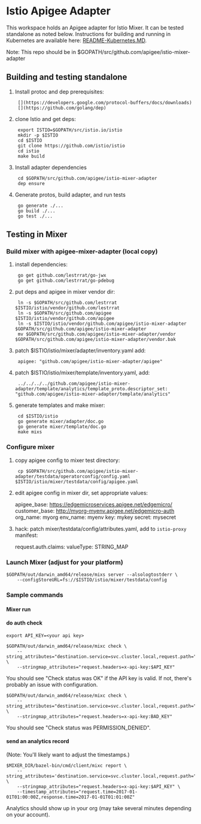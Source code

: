 # Istio Apigee Adapter

This workspace holds an Apigee adapter for Istio Mixer. It can be tested standalone as noted below.
Instructions for building and running in Kubernetes are available here: [README-Kubernetes.MD]().

Note: This repo should be in $GOPATH/src/github.com/apigee/istio-mixer-adapter

## Building and testing standalone

1. Install protoc and dep prerequisites:

        [](https://developers.google.com/protocol-buffers/docs/downloads) 
        [](https://github.com/golang/dep)

2. clone Istio and get deps:

        export ISTIO=$GOPATH/src/istio.io/istio
        mkdir -p $ISTIO
        cd $ISTIO
        git clone https://github.com/istio/istio
        cd istio
        make build

3. Install adapter dependencies

        cd $GOPATH/src/github.com/apigee/istio-mixer-adapter
        dep ensure 

4. Generate protos, build adapter, and run tests

        go generate ./...
        go build ./...
        go test ./...
   
## Testing in Mixer

### Build mixer with apigee-mixer-adapter (local copy)

1. install dependencies:

        go get github.com/lestrrat/go-jwx
        go get github.com/lestrrat/go-pdebug

2. put deps and apigee in mixer vendor dir:

        ln -s $GOPATH/src/github.com/lestrrat $ISTIO/istio/vendor/github.com/lestrrat
        ln -s $GOPATH/src/github.com/apigee $ISTIO/istio/vendor/github.com/apigee
        ln -s $ISTIO/istio/vendor/github.com/apigee/istio-mixer-adapter $GOPATH/src/github.com/apigee/istio-mixer-adapter
        mv $GOPATH/src/github.com/apigee/istio-mixer-adapter/vendor $GOPATH/src/github.com/apigee/istio-mixer-adapter/vendor.bak

3. patch $ISTIO/istio/mixer/adapter/inventory.yaml add:

        apigee: "github.com/apigee/istio-mixer-adapter/apigee"

4. patch $ISTIO/istio/mixer/template/inventory.yaml, add:

        ../../../../github.com/apigee/istio-mixer-adapter/template/analytics/template_proto.descriptor_set: "github.com/apigee/istio-mixer-adapter/template/analytics"

5. generate templates and make mixer:
        
        cd $ISTIO/istio
        go generate mixer/adapter/doc.go
        go generate mixer/template/doc.go
        make mixs

### Configure mixer

1. copy apigee config to mixer test directory:

        cp $GOPATH/src/github.com/apigee/istio-mixer-adapter/testdata/operatorconfig/config.yaml $ISTIO/istio/mixer/testdata/config/apigee.yaml

2. edit apigee config in mixer dir, set appropriate values:

      apigee_base: https://edgemicroservices.apigee.net/edgemicro/
      customer_base: http://myorg-myenv.apigee.net/edgemicro-auth
      org_name: myorg
      env_name: myenv
      key: mykey
      secret: mysecret
    
3. hack: patch mixer/testdata/config/attributes.yaml, add to `istio-proxy` manifest:

      request.auth.claims:
        valueType: STRING_MAP

### Launch Mixer (adjust for your platform)

    $GOPATH/out/darwin_amd64/release/mixs server --alsologtostderr \
        --configStoreURL=fs://$ISTIO/istio/mixer/testdata/config

### Sample commands

#### Mixer run

#### do auth check

    export API_KEY=<your api key>

    $GOPATH/out/darwin_amd64/release/mixc check \
        --string_attributes="destination.service=svc.cluster.local,request.path="/"" \
        --stringmap_attributes="request.headers=x-api-key:$API_KEY"

You should see "Check status was OK" if the API key is valid. 
If not, there's probably an issue with configuration.

    $GOPATH/out/darwin_amd64/release/mixc check \
        --string_attributes="destination.service=svc.cluster.local,request.path="/"" \
        --stringmap_attributes="request.headers=x-api-key:BAD_KEY"

You should see "Check status was PERMISSION_DENIED".  

#### send an analytics record

(Note: You'll likely want to adjust the timestamps.)

    $MIXER_DIR/bazel-bin/cmd/client/mixc report \
        --string_attributes='destination.service=svc.cluster.local,request.path="/"' \
        --stringmap_attributes="request.headers=x-api-key:$API_KEY" \
        --timestamp_attributes="request.time=2017-01-01T01:00:00Z,response.time=2017-01-01T01:01:00Z"


Analytics should show up in your org (may take several minutes depending on your account).
